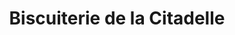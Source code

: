 ---
title: "Biscuiterie de la Citadelle"
url: /port-louis/biscuiterie-de-la-citadelle/
shop: ferme
---
